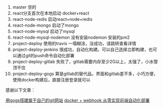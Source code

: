 1. master 空的
2. react分支首次在本地启动 docker+react
3. react-node-redis 启动react+node+redis
4. react-node-mongo 启动了mongo
5. react-node-mysql 启动了mysql
6. react-node-mysql-nodemon 没有安装nodemon 安装的pm2
7. project-deploy 使用的travis 一塌糊涂，没成功，请跳转查看详情
8. project-deploy-jenkins 很成功，自动化构建。可以自己选择立即构建，也可以通过git的push命令自动化部署
9. project-deploy-gitlab 失败了，gitlab需要内存至少2G以上，太强了，小水管顶不住
10. project-deploy-gogs 算是gitlab的替代品，界面和gitlab差不多，小巧方便，使用docker构建后，直接注册登录就可以

感谢以下文章：

[用gogs搭建属于自己的git网站](https://www.jianshu.com/p/86c385682ac8)
[docker + webhook 从零实现前端自动化部署](https://juejin.im/post/6845166890420011021)
